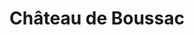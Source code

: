 ---
guid: "0f9563f0c8e8"
title: "Château de Boussac"
latlng: "46.347996, 2.210982"
videoId: "AOuIexJ5nBI" 
---
